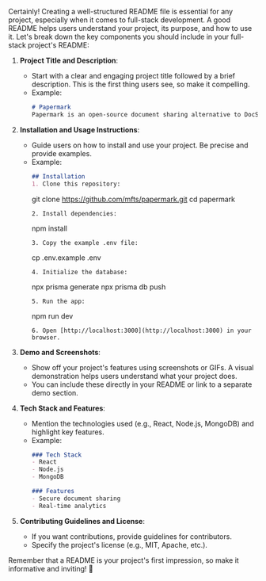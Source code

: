 Certainly! Creating a well-structured README file is essential for any project, especially when it comes to full-stack development. A good README helps users understand your project, its purpose, and how to use it. Let's break down the key components you should include in your full-stack project's README:

1. **Project Title and Description**:
   - Start with a clear and engaging project title followed by a brief description. This is the first thing users see, so make it compelling.
   - Example:
     ```markdown
     # Papermark
     Papermark is an open-source document sharing alternative to DocSend with built-in analytics.
     ```

2. **Installation and Usage Instructions**:
   - Guide users on how to install and use your project. Be precise and provide examples.
   - Example:
     ```markdown
     ## Installation
     1. Clone this repository:
        ```
        git clone https://github.com/mfts/papermark.git
        cd papermark
        ```
     2. Install dependencies:
        ```
        npm install
        ```
     3. Copy the example .env file:
        ```
        cp .env.example .env
        ```
     4. Initialize the database:
        ```
        npx prisma generate
        npx prisma db push
        ```
     5. Run the app:
        ```
        npm run dev
        ```
     6. Open [http://localhost:3000](http://localhost:3000) in your browser.
     ```

3. **Demo and Screenshots**:
   - Show off your project's features using screenshots or GIFs. A visual demonstration helps users understand what your project does.
   - You can include these directly in your README or link to a separate demo section.

4. **Tech Stack and Features**:
   - Mention the technologies used (e.g., React, Node.js, MongoDB) and highlight key features.
   - Example:
     ```markdown
     ### Tech Stack
     - React
     - Node.js
     - MongoDB

     ### Features
     - Secure document sharing
     - Real-time analytics
     ```

5. **Contributing Guidelines and License**:
   - If you want contributions, provide guidelines for contributors.
   - Specify the project's license (e.g., MIT, Apache, etc.).

Remember that a README is your project's first impression, so make it informative and inviting! 🚀

